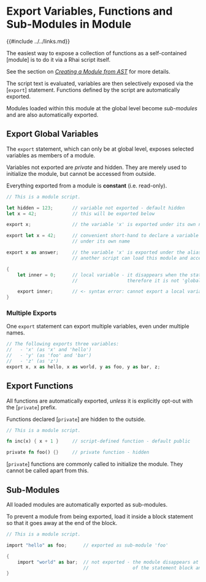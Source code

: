 Export Variables, Functions and Sub-Modules in Module
===================================================

{{#include ../../links.md}}


The easiest way to expose a collection of functions as a self-contained [module] is to do it via a Rhai script itself.

See the section on [_Creating a Module from AST_]({{rootUrl}}/rust/modules/ast.md) for more details.

The script text is evaluated, variables are then selectively exposed via the [`export`] statement.
Functions defined by the script are automatically exported.

Modules loaded within this module at the global level become _sub-modules_ and are also automatically exported.


Export Global Variables
----------------------

The `export` statement, which can only be at global level, exposes selected variables as members of a module.

Variables not exported are _private_ and hidden. They are merely used to initialize the module,
but cannot be accessed from outside.

Everything exported from a module is **constant** (i.e. read-only).

```rust , no_run
// This is a module script.

let hidden = 123;       // variable not exported - default hidden
let x = 42;             // this will be exported below

export x;               // the variable 'x' is exported under its own name

export let x = 42;      // convenient short-hand to declare a variable and export it
                        // under its own name

export x as answer;     // the variable 'x' is exported under the alias 'answer'
                        // another script can load this module and access 'x' as 'module::answer'

{
    let inner = 0;      // local variable - it disappears when the statement block ends,
                        //                  therefore it is not 'global' and cannot be exported

    export inner;       // <- syntax error: cannot export a local variable
}
```

### Multiple Exports

One `export` statement can export multiple variables, even under multiple names.

```rust , no_run
// The following exports three variables:
//   - 'x' (as 'x' and 'hello')
//   - 'y' (as 'foo' and 'bar')
//   - 'z' (as 'z')
export x, x as hello, x as world, y as foo, y as bar, z;
```


Export Functions
----------------

All functions are automatically exported, _unless_ it is explicitly opt-out with the [`private`] prefix.

Functions declared [`private`] are hidden to the outside.

```rust , no_run
// This is a module script.

fn inc(x) { x + 1 }     // script-defined function - default public

private fn foo() {}     // private function - hidden
```

[`private`] functions are commonly called to initialize the module.
They cannot be called apart from this.


Sub-Modules
-----------

All loaded modules are automatically exported as sub-modules.

To prevent a module from being exported, load it inside a block statement so that it goes away at the
end of the block.

```rust , no_run
// This is a module script.

import "hello" as foo;      // exported as sub-module 'foo'

{
    import "world" as bar;  // not exported - the module disappears at the end
                            //                of the statement block and is not 'global'
}
```
